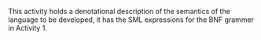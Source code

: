 This activity holds a denotational description of the semantics of the language to be developed, it has the SML expressions for the BNF grammer in Activity 1.<br>
 
